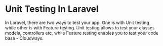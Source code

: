 # Unit Testing In Laravel
In Laravel, there are two ways to test your app. One is with Unit testing while other is with Feature testing. Unit testing allows to test your classes models, controllers etc, while Feature testing enables you to test your code base - Cloudways.


